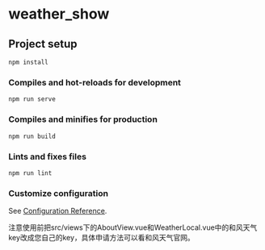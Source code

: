 # weather_show

## Project setup
```
npm install
```

### Compiles and hot-reloads for development
```
npm run serve
```

### Compiles and minifies for production
```
npm run build
```

### Lints and fixes files
```
npm run lint
```

### Customize configuration
See [Configuration Reference](https://cli.vuejs.org/config/).

 注意使用前把src/views下的AboutView.vue和WeatherLocal.vue中的和风天气key改成您自己的key，具体申请方法可以看和风天气官网。
